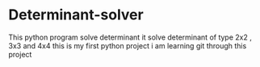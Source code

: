 # Determinant-solver
This python program solve determinant
it solve determinant of type 2x2 , 3x3 and 4x4
this is my first python project
i am learning git through this project
